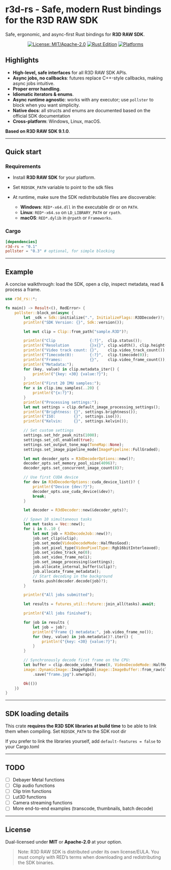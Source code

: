 # r3d-rs - Safe, modern Rust bindings for the R3D RAW SDK

Safe, ergonomic, and async-first Rust bindings for **R3D RAW SDK**.

<p align="center">
  <a href="#"><img alt="License: MIT/Apache-2.0" src="https://img.shields.io/badge/license-MIT%2FApache--2.0-informational"></a>
  <a href="#"><img alt="Rust Edition" src="https://img.shields.io/badge/rust-Edition_2024-blue"></a>
  <a href="#"><img alt="Platforms" src="https://img.shields.io/badge/platforms-Windows%20%7C%20Linux%20%7C%20macOS-success"></a>
</p>

## Highlights

* **High-level, safe interfaces** for all R3D RAW SDK APIs.
* **Async jobs, no callbacks**: futures replace C++-style callbacks, making async jobs intuitive.
* **Proper error handling**.
* **Idiomatic iterators & enums**.
* **Async runtime agnostic**: works with any executor; use `pollster` to block when you want simplicity.
* **Native docs**: all structs and enums are documented based on the official SDK documentation
* **Cross-platform**: Windows, Linux, macOS.

**Based on R3D RAW SDK 9.1.0**.

---

## Quick start

### Requirements

* Install **R3D RAW SDK** for your platform.
* Set `REDSDK_PATH` variable to point to the sdk files
* At runtime, make sure the SDK redistributable files are discoverable:

  * **Windows**: `RED*-x64.dll` in the executable dir or on `PATH`.
  * **Linux**: `RED*-x64.so` on `LD_LIBRARY_PATH` or `rpath`.
  * **macOS**: `RED*.dylib` in `@rpath` or `Frameworks`.

### Cargo

```toml
[dependencies]
r3d-rs = "0.1"
pollster = "0.3" # optional, for simple blocking
```

---

## Example

A concise walkthrough: load the SDK, open a clip, inspect metadata, read & process a frame.

```rust
use r3d_rs::*;

fn main() -> Result<(), RedError> {
    pollster::block_on(async {
        let _sdk = Sdk::initialize(".", InitializeFlags::R3DDecoder)?;
        println!("SDK Version: {}", Sdk::version());

        let mut clip = Clip::from_path("sample.R3D")?;

        println!("Clip               {:?}",  clip.status());
        println!("Resolution         {}x{}", clip.width(), clip.height());
        println!("Video track count: {}",    clip.video_track_count());
        println!("Timecode(0):       {:?}",  clip.timecode(0));
        println!("Frames:            {}",    clip.video_frame_count());
        println!("Metadata:");
        for (key, value) in clip.metadata_iter() {
            println!("{key: <30} {value:?}");
        }
        println!("First 20 IMU samples:");
        for x in clip.imu_samples(..20) {
            println!("{x:?}");
        }
        println!("Processing settings:");
        let mut settings = clip.default_image_processing_settings();
        println!("Brightness: {}", settings.brightness());
        println!("ISO:        {}", settings.iso());
        println!("Kelvin:     {}", settings.kelvin());

        // Set custom settings
        settings.set_hdr_peak_nits(1000);
        settings.set_cdl_enabled(true);
        settings.set_output_tone_map(ToneMap::None);
        settings.set_image_pipeline_mode(ImagePipeline::FullGraded);

        let mut decoder_opts = R3dDecoderOptions::new()?;
        decoder_opts.set_memory_pool_size(4096)?;
        decoder_opts.set_concurrent_image_count(8)?;

        // Use first CUDA device
        for dev in R3dDecoderOptions::cuda_device_list()? {
            println!("Device {dev:?}");
            decoder_opts.use_cuda_device(&dev)?;
            break;
        }

        let decoder = R3dDecoder::new(&decoder_opts)?;

        // Spawn 10 simultaneous tasks
        let mut tasks = Vec::new();
        for i in 0..10 {
            let mut job = R3dDecodeJob::new()?;
            job.set_clip(&clip);
            job.set_mode(VideoDecodeMode::HalfResGood);
            job.set_pixel_type(VideoPixelType::Rgb16bitInterleaved);
            job.set_video_track_no(0);
            job.set_video_frame_no(i);
            job.set_image_processing(&settings);
            job.allocate_internal_buffer(&clip)?;
            job.allocate_frame_metadata();
            // Start decoding in the background
            tasks.push(decoder.decode(job)?);
        }

        println!("All jobs submitted");

        let results = futures_util::future::join_all(tasks).await;

        println!("All jobs finished");

        for job in results {
            let job = job?;
            println!("Frame {} metadata:", job.video_frame_no());
            for (key, value) in job.metadata()?.iter() {
                println!("{key: <30} {value:?}");
            }
        }

        // Synchronously decode first frame on the CPU:
        let buffer = clip.decode_video_frame(0, VideoDecodeMode::HalfResGood, VideoPixelType::Bgra8bitInterleaved, Some(&settings), None, None)?;
        image::DynamicImage::ImageRgba8(image::ImageBuffer::from_raw(clip.width() as u32 / 2, clip.height() as u32 / 2, buffer.unwrap().as_slice::<u8>().to_vec()).unwrap())
            .save("frame.jpg").unwrap();

        Ok(())
    })
}
```

---

## SDK loading details

This crate **requires the R3D SDK libraries at build time** to be able to link them when compiling.
Set `REDSDK_PATH` to the SDK root dir

If you prefer to link the libraries yourself, add `default-features = false` to your Cargo.toml

---

## TODO

* [ ] Debayer Metal functions
* [ ] Clip audio functions
* [ ] Clip trim functions
* [ ] Lut3D functions
* [ ] Camera streaming functions
* [ ] More end-to-end examples (transcode, thumbnails, batch decode)

---

## License

Dual-licensed under **MIT** or **Apache-2.0** at your option.

> Note: R3D RAW SDK is distributed under its own license/EULA. You must comply with RED’s terms when downloading and redistributing the SDK binaries.
